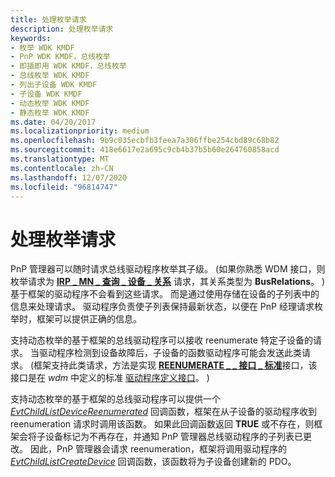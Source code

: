 ```yaml
---
title: 处理枚举请求
description: 处理枚举请求
keywords:
- 枚举 WDK KMDF
- PnP WDK KMDF，总线枚举
- 即插即用 WDK KMDF，总线枚举
- 总线枚举 WDK KMDF
- 列出子设备 WDK KMDF
- 子设备 WDK KMDF
- 动态枚举 WDK KMDF
- 静态枚举 WDK KMDF
ms.date: 04/20/2017
ms.localizationpriority: medium
ms.openlocfilehash: 9b9c035ecbfb3feea7a306ffbe254cbd89c68b82
ms.sourcegitcommit: 418e6617e2a695c9cb4b37b5b60e264760858acd
ms.translationtype: MT
ms.contentlocale: zh-CN
ms.lasthandoff: 12/07/2020
ms.locfileid: "96814747"
---
```

# <a name="handling-enumeration-requests"></a>处理枚举请求


PnP 管理器可以随时请求总线驱动程序枚举其子级。  (如果你熟悉 WDM 接口，则枚举请求为 [**IRP \_ MN \_ 查询 \_ 设备 \_ 关系**](../kernel/irp-mn-query-device-relations.md) 请求，其关系类型为 **BusRelations**。 ) 基于框架的驱动程序不会看到这些请求。 而是通过使用存储在设备的子列表中的信息来处理请求。 驱动程序负责使子列表保持最新状态，以便在 PnP 经理请求枚举时，框架可以提供正确的信息。

支持动态枚举的基于框架的总线驱动程序可以接收 reenumerate 特定子设备的请求。 当驱动程序检测到设备故障后，子设备的函数驱动程序可能会发送此类请求。  (框架支持此类请求，方法是实现 [**REENUMERATE \_ \_ 接口 \_ 标准**](/windows-hardware/drivers/ddi/wdm/ns-wdm-_reenumerate_self_interface_standard)接口，该接口是在 *wdm* 中定义的标准 [驱动程序定义接口](using-driver-defined-interfaces.md)。 ) 

支持动态枚举的基于框架的总线驱动程序可以提供一个 [*EvtChildListDeviceReenumerated*](/windows-hardware/drivers/ddi/wdfchildlist/nc-wdfchildlist-evt_wdf_child_list_device_reenumerated) 回调函数，框架在从子设备的驱动程序收到 reenumeration 请求时调用该函数。 如果此回调函数返回 **TRUE** 或不存在，则框架会将子设备标记为不再存在，并通知 PnP 管理器总线驱动程序的子列表已更改。 因此，PnP 管理器会请求 reenumeration，框架将调用驱动程序的 [*EvtChildListCreateDevice*](/windows-hardware/drivers/ddi/wdfchildlist/nc-wdfchildlist-evt_wdf_child_list_create_device) 回调函数，该函数将为子设备创建新的 PDO。

 

